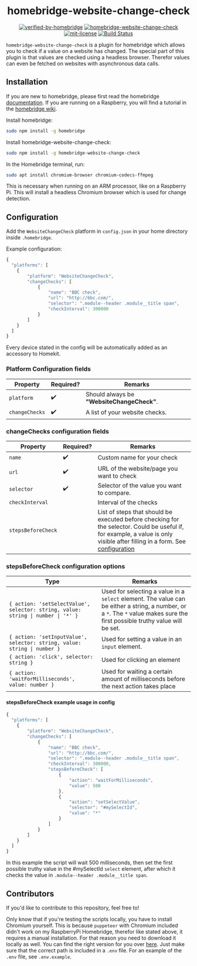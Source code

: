 <span align="center">

# homebridge-website-change-check

[![verified-by-homebridge](https://badgen.net/badge/homebridge/verified/purple)](https://github.com/homebridge/homebridge/wiki/Verified-Plugins)
[![homebridge-website-change-check](https://badgen.net/npm/v/homebridge-website-change-check?icon=npm)](https://www.npmjs.com/package/homebridge-website-change-check)
[![mit-license](https://badgen.net/npm/license/homebridge-website-change-check)](https://github.com/marcveens/homebridge-website-change-check/blob/master/LICENSE)
[![Build Status](https://travis-ci.com/marcveens/homebridge-website-change-check.svg?branch=master)](https://travis-ci.com/marcveens/homebridge-website-change-check)

</span>

`homebridge-website-change-check` is a plugin for homebridge which allows you to check if a value on a website has changed. The special part of this plugin is that values are checked using a headless browser. Therefor values can even be fetched on websites with asynchronous data calls.

## Installation

If you are new to homebridge, please first read the homebridge [documentation](https://www.npmjs.com/package/homebridge).
If you are running on a Raspberry, you will find a tutorial in the [homebridge wiki](https://github.com/homebridge/homebridge/wiki/Install-Homebridge-on-Raspbian).

Install homebridge:
```sh
sudo npm install -g homebridge
```

Install homebridge-website-change-check:
```sh
sudo npm install -g homebridge-website-change-check
```

In the Homebridge terminal, run:
```sh
sudo apt install chromium-browser chromium-codecs-ffmpeg
```

This is necessary when running on an ARM processor, like on a Raspberry Pi. This will install a headless Chromium browser which is used for change detection. 

## Configuration

Add the `WebsiteChangeCheck` platform in `config.json` in your home directory inside `.homebridge`.

Example configuration:

```js
{
  "platforms": [
    {
        "platform": "WebsiteChangeCheck",
        "changeChecks": [
            {
                "name": "BBC check",
                "url": "http://bbc.com/",
                "selector": ".module--header .module__title span",
                "checkInterval": 300000
            }
        ]
    }
  ]
}
```

Every device stated in the config will be automatically added as an accessory to Homekit. 

### Platform Configuration fields

Property | Required? | Remarks
--- | --- | ---
`platform` | :heavy_check_mark: | Should always be **"WebsiteChangeCheck"**.
`changeChecks` | :heavy_check_mark: | A list of your website checks.

### changeChecks configuration fields
Property | Required? | Remarks
--- | --- | ---
`name` | :heavy_check_mark: |Custom name for your check
`url` | :heavy_check_mark: | URL of the website/page you want to check
`selector` | :heavy_check_mark: | Selector of the value you want to compare. 
`checkInterval` | | Interval of the checks
`stepsBeforeCheck` | | List of steps that should be executed before checking for the selector. Could be useful if, for example, a value is only visible after filling in a form. See [configuration](#stepsbeforecheck-configuration-fields)

### stepsBeforeCheck configuration options
Type | Remarks 
--- | ---
`{ action: 'setSelectValue', selector: string, value: string \| number \| '*' }` | Used for selecting a value in a `select` element. The value can be either a string, a number, or a `*`. The `*` value makes sure the first possible truthy value will be set. 
`{ action: 'setInputValue', selector: string, value: string \| number }` | Used for setting a value in an `input` element.
`{ action: 'click', selector: string }` | Used for clicking an element
`{ action: 'waitForMilliseconds', value: number }` | Used for waiting a certain amount of milliseconds before the next action takes place

#### stepsBeforeCheck example usage in config
```js
{
  "platforms": [
    {
        "platform": "WebsiteChangeCheck",
        "changeChecks": [
            {
                "name": "BBC check",
                "url": "http://bbc.com/",
                "selector": ".module--header .module__title span",
                "checkInterval": 300000,
                "stepsBeforeCheck": [
                    {
                        "action": "waitForMilliseconds",
                        "value": 500
                    },
                    {
                        "action": "setSelectValue", 
                        "selector": "#mySelectId", 
                        "value": "*"
                    }
                ]
            }
        ]
    }
  ]
}
```
In this example the script will wait 500 milliseconds, then set the first possible truthy value in the #mySelectId `select` element, after which it checks the value in `.module--header .module__title span`.


## Contributors
If you'd like to contribute to this repository, feel free to! 
 
Only know that if you're testing the scripts locally, you have to install Chromium yourself. This is because `puppeteer` with Chromium included didn't work on my RaspberryPi Homebridge, therefor like stated above, it requires a manual installation. For that reason you need to download it locally as well. You can find the right version for you over [here](https://commondatastorage.googleapis.com/chromium-browser-snapshots/index.html). Just make sure that the correct path is included in a `.env` file. For an example of the `.env` file, see `.env.example`. 